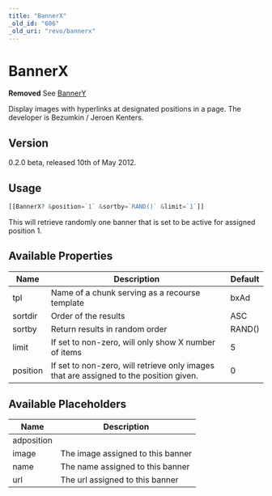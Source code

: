 ```yaml
---
title: "BannerX"
_old_id: "606"
_old_uri: "revo/bannerx"
---
```


# BannerX 

**Removed**
See [BannerY](/extras/bannery "BannerY")

Display images with hyperlinks at designated positions in a page. The developer is Bezumkin / Jeroen Kenters.

## Version 

0.2.0 beta, released 10th of May 2012.

## Usage 

``` php 
[[BannerX? &position=`1` &sortby=`RAND()` &limit=`1`]]
```

This will retrieve randomly one banner that is set to be active for assigned position 1.

## Available Properties 

| Name     | Description                                                                            | Default |
| -------- | -------------------------------------------------------------------------------------- | ------- |
| tpl      | Name of a chunk serving as a recourse template                                         | bxAd    |
| sortdir  | Order of the results                                                                   | ASC     |
| sortby   | Return results in random order                                                         | RAND()  |
| limit    | If set to non-zero, will only show X number of items                                   | 5       |
| position | If set to non-zero, will retrieve only images that are assigned to the position given. | 0       |

## Available Placeholders 

| Name       | Description                       |
| ---------- | --------------------------------- |
| adposition |                                   |
| image      | The image assigned to this banner |
| name       | The name assigned to this banner  |
| url        | The url assigned to this banner   |